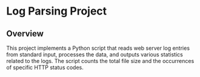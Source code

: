 # Log Parsing Project

## Overview

This project implements a Python script that reads web server log entries from standard input, processes the data, and outputs various statistics related to the logs. The script counts the total file size and the occurrences of specific HTTP status codes.
